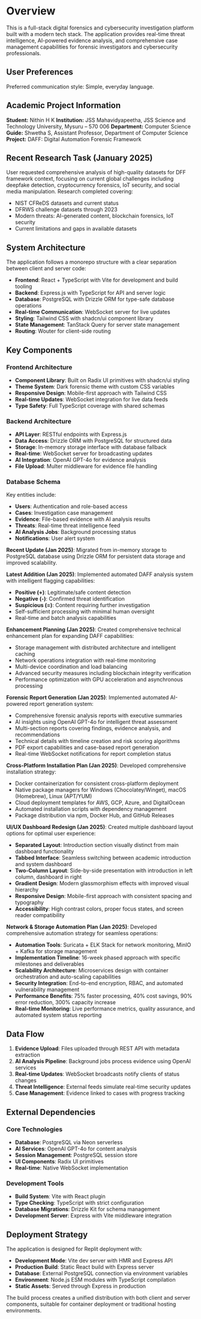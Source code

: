 # Overview

This is a full-stack digital forensics and cybersecurity investigation platform built with a modern tech stack. The application provides real-time threat intelligence, AI-powered evidence analysis, and comprehensive case management capabilities for forensic investigators and cybersecurity professionals.

## User Preferences

Preferred communication style: Simple, everyday language.

## Academic Project Information

**Student:** Nithin H K
**Institution:** JSS Mahavidyapeetha, JSS Science and Technology University, Mysuru – 570 006
**Department:** Computer Science
**Guide:** Shwetha S, Assistant Professor, Department of Computer Science
**Project:** DAFF: Digital Automation Forensic Framework

## Recent Research Task (January 2025)
User requested comprehensive analysis of high-quality datasets for DFF framework context, focusing on current global challenges including deepfake detection, cryptocurrency forensics, IoT security, and social media manipulation. Research completed covering:
- NIST CFReDS datasets and current status
- DFRWS challenge datasets through 2023
- Modern threats: AI-generated content, blockchain forensics, IoT security
- Current limitations and gaps in available datasets

## System Architecture

The application follows a monorepo structure with a clear separation between client and server code:

- **Frontend**: React + TypeScript with Vite for development and build tooling
- **Backend**: Express.js with TypeScript for API and server logic
- **Database**: PostgreSQL with Drizzle ORM for type-safe database operations
- **Real-time Communication**: WebSocket server for live updates
- **Styling**: Tailwind CSS with shadcn/ui component library
- **State Management**: TanStack Query for server state management
- **Routing**: Wouter for client-side routing

## Key Components

### Frontend Architecture
- **Component Library**: Built on Radix UI primitives with shadcn/ui styling
- **Theme System**: Dark forensic theme with custom CSS variables
- **Responsive Design**: Mobile-first approach with Tailwind CSS
- **Real-time Updates**: WebSocket integration for live data feeds
- **Type Safety**: Full TypeScript coverage with shared schemas

### Backend Architecture
- **API Layer**: RESTful endpoints with Express.js
- **Data Access**: Drizzle ORM with PostgreSQL for structured data
- **Storage**: In-memory storage interface with database fallback
- **Real-time**: WebSocket server for broadcasting updates
- **AI Integration**: OpenAI GPT-4o for evidence analysis
- **File Upload**: Multer middleware for evidence file handling

### Database Schema
Key entities include:
- **Users**: Authentication and role-based access
- **Cases**: Investigation case management
- **Evidence**: File-based evidence with AI analysis results
- **Threats**: Real-time threat intelligence feed
- **AI Analysis Jobs**: Background processing status
- **Notifications**: User alert system

**Recent Update (Jan 2025)**: Migrated from in-memory storage to PostgreSQL database using Drizzle ORM for persistent data storage and improved scalability.

**Latest Addition (Jan 2025)**: Implemented automated DAFF analysis system with intelligent flagging capabilities:
- **Positive (+)**: Legitimate/safe content detection
- **Negative (-)**: Confirmed threat identification  
- **Suspicious (=)**: Content requiring further investigation
- Self-sufficient processing with minimal human oversight
- Real-time and batch analysis capabilities

**Enhancement Planning (Jan 2025)**: Created comprehensive technical enhancement plan for expanding DAFF capabilities:
- Storage management with distributed architecture and intelligent caching
- Network operations integration with real-time monitoring
- Multi-device coordination and load balancing
- Advanced security measures including blockchain integrity verification
- Performance optimization with GPU acceleration and asynchronous processing

**Forensic Report Generation (Jan 2025)**: Implemented automated AI-powered report generation system:
- Comprehensive forensic analysis reports with executive summaries
- AI insights using OpenAI GPT-4o for intelligent threat assessment
- Multi-section reports covering findings, evidence analysis, and recommendations
- Technical details with timeline creation and risk scoring algorithms
- PDF export capabilities and case-based report generation
- Real-time WebSocket notifications for report completion status

**Cross-Platform Installation Plan (Jan 2025)**: Developed comprehensive installation strategy:
- Docker containerization for consistent cross-platform deployment
- Native package managers for Windows (Chocolatey/Winget), macOS (Homebrew), Linux (APT/YUM)
- Cloud deployment templates for AWS, GCP, Azure, and DigitalOcean
- Automated installation scripts with dependency management
- Package distribution via npm, Docker Hub, and GitHub Releases

**UI/UX Dashboard Redesign (Jan 2025)**: Created multiple dashboard layout options for optimal user experience:
- **Separated Layout**: Introduction section visually distinct from main dashboard functionality
- **Tabbed Interface**: Seamless switching between academic introduction and system dashboard
- **Two-Column Layout**: Side-by-side presentation with introduction in left column, dashboard in right
- **Gradient Design**: Modern glassmorphism effects with improved visual hierarchy
- **Responsive Design**: Mobile-first approach with consistent spacing and typography
- **Accessibility**: High contrast colors, proper focus states, and screen reader compatibility

**Network & Storage Automation Plan (Jan 2025)**: Developed comprehensive automation strategy for seamless operations:
- **Automation Tools**: Suricata + ELK Stack for network monitoring, MinIO + Kafka for storage management
- **Implementation Timeline**: 16-week phased approach with specific milestones and deliverables
- **Scalability Architecture**: Microservices design with container orchestration and auto-scaling capabilities
- **Security Integration**: End-to-end encryption, RBAC, and automated vulnerability management
- **Performance Benefits**: 75% faster processing, 40% cost savings, 90% error reduction, 300% capacity increase
- **Real-time Monitoring**: Live performance metrics, quality assurance, and automated system status reporting

## Data Flow

1. **Evidence Upload**: Files uploaded through REST API with metadata extraction
2. **AI Analysis Pipeline**: Background jobs process evidence using OpenAI services
3. **Real-time Updates**: WebSocket broadcasts notify clients of status changes
4. **Threat Intelligence**: External feeds simulate real-time security updates
5. **Case Management**: Evidence linked to cases with progress tracking

## External Dependencies

### Core Technologies
- **Database**: PostgreSQL via Neon serverless
- **AI Services**: OpenAI GPT-4o for content analysis
- **Session Management**: PostgreSQL session store
- **UI Components**: Radix UI primitives
- **Real-time**: Native WebSocket implementation

### Development Tools
- **Build System**: Vite with React plugin
- **Type Checking**: TypeScript with strict configuration
- **Database Migrations**: Drizzle Kit for schema management
- **Development Server**: Express with Vite middleware integration

## Deployment Strategy

The application is designed for Replit deployment with:

- **Development Mode**: Vite dev server with HMR and Express API
- **Production Build**: Static React build with Express server
- **Database**: External PostgreSQL connection via environment variables
- **Environment**: Node.js ESM modules with TypeScript compilation
- **Static Assets**: Served through Express in production

The build process creates a unified distribution with both client and server components, suitable for container deployment or traditional hosting environments.